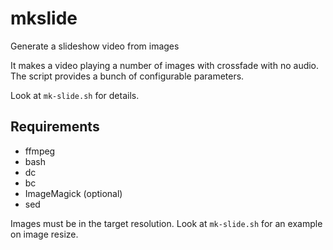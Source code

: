 # mkslide
Generate a slideshow video from images

It makes a video playing a number of images with crossfade with no audio. The script provides a bunch of configurable parameters.

Look at `mk-slide.sh` for details.

## Requirements
- ffmpeg
- bash
- dc
- bc
- ImageMagick (optional)
- sed

Images must be in the target resolution. Look at `mk-slide.sh` for an example on image resize.
